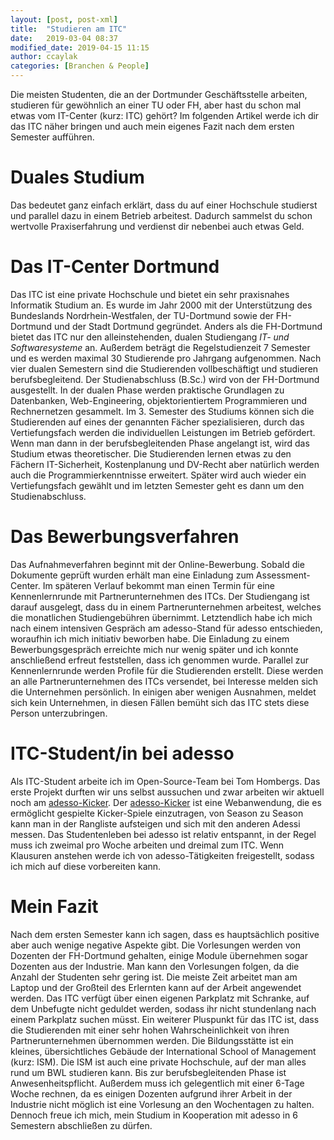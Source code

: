 ```yaml
---
layout: [post, post-xml]              
title:  "Studieren am ITC"            
date:   2019-03-04 08:37              
modified_date: 2019-04-15 11:15            
author: ccaylak                       
categories: [Branchen & People]       
---
```

Die meisten Studenten, die an der Dortmunder Geschäftsstelle arbeiten, studieren für gewöhnlich an einer TU oder FH, aber hast du schon mal etwas vom IT-Center (kurz: ITC) gehört?
Im folgenden Artikel werde ich dir das ITC näher bringen und auch mein eigenes Fazit nach dem ersten Semester aufführen.

# Duales Studium

Das bedeutet ganz einfach erklärt, dass du auf einer Hochschule studierst und parallel dazu in einem Betrieb arbeitest. 
Dadurch sammelst du schon wertvolle Praxiserfahrung und verdienst dir nebenbei auch etwas Geld.

# Das IT-Center Dortmund

Das ITC ist eine private Hochschule und bietet ein sehr praxisnahes Informatik Studium an.
Es wurde im Jahr 2000 mit der Unterstützung des Bundeslands Nordrhein-Westfalen, der TU-Dortmund sowie der FH-Dortmund und der Stadt Dortmund gegründet.
Anders als die FH-Dortmund bietet das ITC nur den alleinstehenden, dualen Studiengang _IT- und Softwaresysteme_ an.
Außerdem beträgt die Regelstudienzeit 7 Semester und es werden maximal 30 Studierende pro Jahrgang aufgenommen.
Nach vier dualen Semestern sind die Studierenden vollbeschäftigt und studieren berufsbegleitend.
Der Studienabschluss (B.Sc.) wird von der FH-Dortmund ausgestellt.
In der dualen Phase werden praktische Grundlagen zu Datenbanken, Web-Engineering, objektorientiertem Programmieren und Rechnernetzen gesammelt.
Im 3. Semester des Studiums können sich die Studierenden auf eines der genannten Fächer spezialisieren, durch das Vertiefungsfach werden die individuellen Leistungen im Betrieb gefördert.
Wenn man dann in der berufsbegleitenden Phase angelangt ist, wird das Studium etwas theoretischer.
Die Studierenden lernen etwas zu den Fächern IT-Sicherheit, Kostenplanung und DV-Recht aber natürlich werden auch die Programmierkenntnisse erweitert.
Später wird auch wieder ein Vertiefungsfach gewählt und im letzten Semester geht es dann um den Studienabschluss.


# Das Bewerbungsverfahren

Das Aufnahmeverfahren beginnt mit der Online-Bewerbung. Sobald die Dokumente geprüft wurden erhält man eine Einladung zum Assessment-Center.
Im späteren Verlauf bekommt man einen Termin für eine Kennenlernrunde mit Partnerunternehmen des ITCs. Der Studiengang ist darauf ausgelegt, dass du in einem Partnerunternehmen arbeitest, welches die monatlichen Studiengebühren übernimmt.
Letztendlich habe ich mich nach einem intensiven Gespräch am adesso-Stand für adesso entschieden, woraufhin ich mich initiativ beworben habe.
Die Einladung zu einem Bewerbungsgespräch erreichte mich nur wenig später und ich konnte anschließend erfreut feststellen, dass ich genommen wurde.
Parallel zur Kennenlernrunde werden Profile für die Studierenden erstellt. 
Diese werden an alle Partnerunternehmen des ITCs versendet, bei Interesse melden sich die Unternehmen persönlich.
In einigen aber wenigen Ausnahmen, meldet sich kein Unternehmen, in diesen Fällen bemüht sich das ITC stets diese Person unterzubringen.


# ITC-Student/in bei adesso

Als ITC-Student arbeite ich im Open-Source-Team bei Tom Hombergs.
Das erste Projekt durften wir uns selbst aussuchen und zwar arbeiten wir aktuell noch am [adesso-Kicker](https://github.com/adessoAG/adessoKicker).
Der [adesso-Kicker](https://github.com/adessoAG/adessoKicker) ist eine Webanwendung, die es ermöglicht gespielte Kicker-Spiele einzutragen, von Season zu Season kann man in der Rangliste aufsteigen und sich mit den anderen Adessi messen.
Das Studentenleben bei adesso ist relativ entspannt, in der Regel muss ich zweimal pro Woche arbeiten und dreimal zum ITC.
Wenn Klausuren anstehen werde ich von adesso-Tätigkeiten freigestellt, sodass ich mich auf diese vorbereiten kann.

# Mein Fazit

Nach dem ersten Semester kann ich sagen, dass es hauptsächlich positive aber auch wenige negative Aspekte gibt.
Die Vorlesungen werden von Dozenten der FH-Dortmund gehalten, einige Module übernehmen sogar Dozenten aus der Industrie.
Man kann den Vorlesungen folgen, da die Anzahl der Studenten sehr gering ist.
Die meiste Zeit arbeitet man am Laptop und der Großteil des Erlernten kann auf der Arbeit angewendet werden.
Das ITC verfügt über einen eigenen Parkplatz mit Schranke, auf dem Unbefugte nicht geduldet werden, sodass ihr nicht stundenlang nach einem Parkplatz suchen müsst.
Ein weiterer Pluspunkt für das ITC ist, dass die Studierenden mit einer sehr hohen Wahrscheinlichkeit von ihren Partnerunternehmen übernommen werden.
Die Bildungsstätte ist ein kleines, übersichtliches Gebäude der International School of Management (kurz: ISM).
Die ISM ist auch eine private Hochschule, auf der man alles rund um BWL studieren kann.
Bis zur berufsbegleitenden Phase ist Anwesenheitspflicht.
Außerdem muss ich gelegentlich mit einer 6-Tage Woche rechnen, da es einigen Dozenten aufgrund ihrer Arbeit in der Industrie nicht möglich ist eine Vorlesung an den Wochentagen zu halten.
Dennoch freue ich mich, mein Studium in Kooperation mit adesso in 6 Semestern abschließen zu dürfen.
